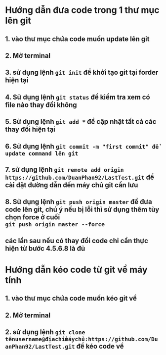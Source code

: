 # Hướng dẫn đưa code trong 1 thư mục lên git
## 1. vào thư mục chứa code muốn update lên git
## 2. Mở terminal
## 3. sử dụng lệnh `git init` để khởi tạo git tại forder hiện tại
## 4. Sử dụng lệnh `git status` để kiểm tra xem có file nào thay đổi không
## 5. Sử dụng lệnh `git add *` để cập nhật tất cả các thay đổi hiện tại
## 6. Sử dụng lệnh `git commit -m "first commit" để update command lên git`
## 7. sử dụng lệnh `git remote add origin https://github.com/DuanPhan92/LastTest.git` để cài đặt đường dẫn đến máy chủ git cần lưu
## 8. Sử dụng lệnh `git push origin master` để đưa code lên git, chú ý nếu bị lỗi thì sử dụng thêm tùy chọn force ở cuối <br /> `git push origin master --force`

## các lần sau nếu có thay đổi code chỉ cần thực hiện từ bước 4.5.6.8 là đủ

# Hướng dẫn kéo code từ git về máy tính
## 1. vào thư mục chứa code muốn kéo git về
## 2. Mở terminal
## 2. sử dụng lệnh `git clone tênusername@địachỉmáychủ:https://github.com/DuanPhan92/LastTest.git` để kéo code về
